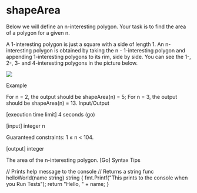 # shapeArea

Below we will define an n-interesting polygon. Your task is to find the area of a polygon for a given n.

A 1-interesting polygon is just a square with a side of length 1. An n-interesting polygon is obtained by taking the n - 1-interesting polygon and appending 1-interesting polygons to its rim, side by side. You can see the 1-, 2-, 3- and 4-interesting polygons in the picture below.

![](https://lh3.googleusercontent.com/ti8XxeRUx8Cgq1s0rHlBNnqDVw53jHkip8NNBVtHxpx_kccpJPz5tvDoP-rv20qXabOiBiNFcMaP_EeVtKF3sdQaMrceW9_sPX3KObfFloYuEdfGn4CKsUO58OAQdzR2hPAXdoA3zol9N3gygtdlVYmAMAzDxOMYQjpINbH1e_SriEDk1Z7M6kxpZMQeBz97NI5Ndzrf6Ywng289d9ukD97IexZ0llJinOYexsZLgf4EwshNws3I3IAt-hGcNtlgdDVS7w1vEe-H-MLb4cy9bsZDM9CFQKa9aZHIlfslw89LPYxeerg9U9A62-uT7KX9wRPmxHlUYj5SnqeoVVrmG5fC71Ilg9qgabwrShVLnl3AIN8iHOQREXxR78ikAIWtcMByviwNtuMYDtCt7cG4Z4pL2RUmmsMP_pRIl6DKdM8XwvCokx_Jw6_KBNLyv5oa5MDfHHP-E-Dxjvoz6KnXCJVx-_lqcqe4MspIBv_Jcv0OGtG18W0pJzxSCBCD32y67k31mHhxIX5__r04Zr5GUWmfyKoyg1f8zWrgDxWAN_TSdnF2SeV4o9K8Z4QMndJdKiQANrIDJmizZNRaOZgB6KgqZAI4EvaZeR7FBVtK46Gs2igxzL4mxoJg83lT0ze9s_w1jVZ0eTypx_Z9yjp4zHcIiGTlurM=w1498-h729-no)

Example

For n = 2, the output should be
shapeArea(n) = 5;
For n = 3, the output should be
shapeArea(n) = 13.
Input/Output

[execution time limit] 4 seconds (go)

[input] integer n

Guaranteed constraints:
1 ≤ n < 104.

[output] integer

The area of the n-interesting polygon.
[Go] Syntax Tips

// Prints help message to the console
// Returns a string
func helloWorld(name string) string {
    fmt.Printf("This prints to the console when you Run Tests");
    return "Hello, " + name;
}

